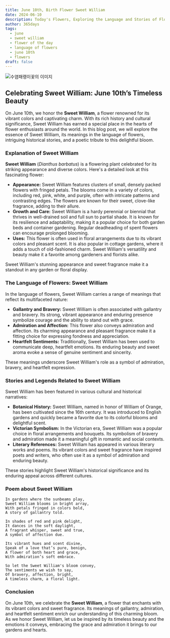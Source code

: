 ```yaml
---
title: June 10th, Birth Flower Sweet William
date: 2024-06-10
description: Today's Flowers, Exploring the Language and Stories of Flowers Sweet William
author: 365days
tags:
  - june
  - sweet william
  - flower of the day
  - language of flowers
  - june 10th
  - flowers
draft: false
---
```


![수염패랭이꽃의 이미지](https://cdn.pixabay.com/photo/2016/10/25/16/26/dianthus-1769322_1280.jpg#center)

## Celebrating Sweet William: June 10th’s Timeless Beauty

On June 10th, we honor the **Sweet William**, a flower renowned for its vibrant colors and captivating charm. With its rich history and cultural significance, Sweet William has earned a special place in the hearts of flower enthusiasts around the world. In this blog post, we will explore the essence of Sweet William, its meanings in the language of flowers, intriguing historical stories, and a poetic tribute to this delightful bloom.

### Explanation of Sweet William

**Sweet William** (*Dianthus barbatus*) is a flowering plant celebrated for its striking appearance and diverse colors. Here's a detailed look at this fascinating flower:

- **Appearance:** Sweet William features clusters of small, densely packed flowers with fringed petals. The blooms come in a variety of colors, including red, pink, white, and purple, often with intricate patterns and contrasting edges. The flowers are known for their sweet, clove-like fragrance, adding to their allure.
- **Growth and Care:** Sweet William is a hardy perennial or biennial that thrives in well-drained soil and full sun to partial shade. It is known for its resilience and adaptability, making it a popular choice for both garden beds and container gardening. Regular deadheading of spent flowers can encourage prolonged blooming.
- **Uses:** This flower is often used in floral arrangements due to its vibrant colors and pleasant scent. It is also popular in cottage gardens, where it adds a touch of old-fashioned charm. Sweet William's versatility and beauty make it a favorite among gardeners and florists alike.

Sweet William's stunning appearance and sweet fragrance make it a standout in any garden or floral display.

### The Language of Flowers: Sweet William

In the language of flowers, Sweet William carries a range of meanings that reflect its multifaceted nature:

- **Gallantry and Bravery:** Sweet William is often associated with gallantry and bravery. Its strong, vibrant appearance and enduring presence symbolize courage and the ability to stand out with grace.
- **Admiration and Affection:** This flower also conveys admiration and affection. Its charming appearance and pleasant fragrance make it a fitting choice for expressing fondness and appreciation.
- **Heartfelt Sentiments:** Traditionally, Sweet William has been used to communicate deep, heartfelt emotions. Its enduring beauty and sweet aroma evoke a sense of genuine sentiment and sincerity.

These meanings underscore Sweet William's role as a symbol of admiration, bravery, and heartfelt expression.

### Stories and Legends Related to Sweet William

Sweet William has been featured in various cultural and historical narratives:

- **Botanical History:** Sweet William, named in honor of William of Orange, has been cultivated since the 16th century. It was introduced to English gardens and quickly became a favorite due to its colorful blooms and delightful scent.
- **Victorian Symbolism:** In the Victorian era, Sweet William was a popular choice in floral arrangements and bouquets. Its symbolism of bravery and admiration made it a meaningful gift in romantic and social contexts.
- **Literary References:** Sweet William has appeared in various literary works and poems. Its vibrant colors and sweet fragrance have inspired poets and writers, who often use it as a symbol of admiration and enduring beauty.

These stories highlight Sweet William's historical significance and its enduring appeal across different cultures.

### Poem about Sweet William


	In gardens where the sunbeams play,
	Sweet William blooms in bright array,
	With petals fringed in colors bold,
	A story of gallantry told.
	
	In shades of red and pink delight,
	It dances in the soft daylight,
	A fragrant whisper, sweet and true,
	A symbol of affection due.
	
	Its vibrant hues and scent divine,
	Speak of a love that’s pure, benign,
	A flower of both heart and grace,
	With admiration’s soft embrace.
	
	So let the Sweet William's bloom convey,
	The sentiments we wish to say,
	Of bravery, affection, bright,
	A timeless charm, a floral light.

### Conclusion

On June 10th, we celebrate the **Sweet William**, a flower that enchants with its vibrant colors and sweet fragrance. Its meanings of gallantry, admiration, and heartfelt sentiment enrich our understanding of this charming bloom. As we honor Sweet William, let us be inspired by its timeless beauty and the emotions it conveys, embracing the grace and admiration it brings to our gardens and hearts.